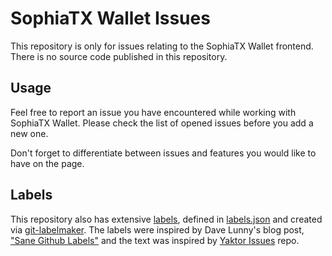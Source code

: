 # SophiaTX Wallet Issues

This repository is only for issues relating to the SophiaTX Wallet frontend. There is no source code published in this repository.

## Usage
Feel free to report an issue you have encountered while working with SophiaTX Wallet. Please check the list of opened issues before you add a new one.

Don't forget to differentiate between issues and features you would like to have on the page.

## Labels
This repository also has extensive [labels](https://github.com/SophiaTX/Wallet-Frontend-issues/labels), defined in [labels.json](labels.json) and created via [git-labelmaker](https://github.com/himynameisdave/git-labelmaker).
The labels were inspired by Dave Lunny's blog post, ["Sane Github Labels"](https://medium.com/@dave_lunny/sane-github-labels-c5d2e6004b63) and the text was inspired by [Yaktor Issues](https://github.com/SciSpike/yaktor-issues) repo.
